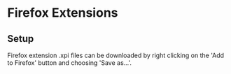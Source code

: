 # Firefox Extensions

## Setup

Firefox extension .xpi files can be downloaded by right clicking on the 'Add to Firefox' button and choosing 'Save as...'.